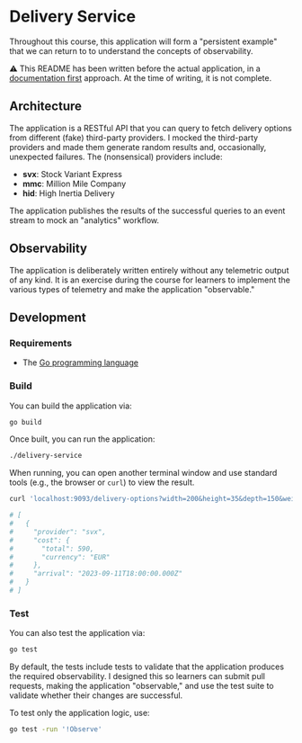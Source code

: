 # Delivery Service

Throughout this course, this application will form a "persistent example" that we can return to to understand the
concepts of observability.

⚠️ This README has been written before the actual application, in a
[documentation first](https://dev.to/eminetto/document-first-48dh) approach. At the time of writing, it is not complete.

## Architecture

The application is a RESTful API that you can query to fetch delivery options from different (fake) third-party
providers. I mocked the third-party providers and made them generate random results and, occasionally, unexpected
failures. The (nonsensical) providers include:

* **svx**: Stock Variant Express
* **mmc**: Million Mile Company
* **hid**: High Inertia Delivery

The application publishes the results of the successful queries to an event stream to mock an "analytics" workflow.

## Observability

The application is deliberately written entirely without any telemetric output of any kind. It is an exercise during
the course for learners to implement the various types of telemetry and make the application "observable."

## Development
### Requirements

* The [Go programming language](https://go.dev/learn/)

### Build

You can build the application via:

```bash
go build
```

Once built, you can run the application:

```bash
./delivery-service
```

When running, you can open another terminal window and use standard tools (e.g., the browser or `curl`) to view the
result.

```bash
curl 'localhost:9093/delivery-options?width=200&height=35&depth=150&weight=2500'

# [
#   {
#     "provider": "svx",
#     "cost": {
#       "total": 590,
#       "currency": "EUR"
#     },
#     "arrival": "2023-09-11T18:00:00.000Z"
#   }
# ]
```

### Test

You can also test the application via:

```bash
go test
```

By default, the tests include tests to validate that the application produces the required observability. I designed
this so learners can submit pull requests, making the application "observable," and use the test suite to validate
whether their changes are successful.

To test only the application logic, use:

```bash
go test -run '!Observe'
```